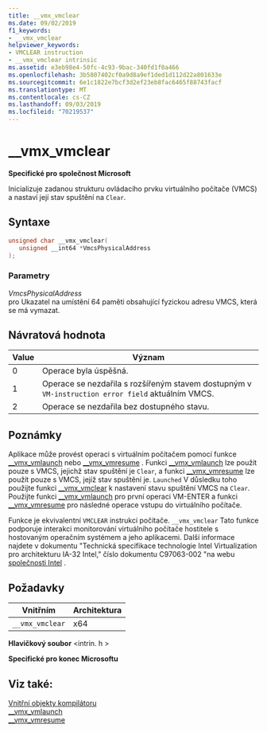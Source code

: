 ```yaml
---
title: __vmx_vmclear
ms.date: 09/02/2019
f1_keywords:
- __vmx_vmclear
helpviewer_keywords:
- VMCLEAR instruction
- __vmx_vmclear intrinsic
ms.assetid: e3eb98e4-50fc-4c93-9bac-340fd1f0a466
ms.openlocfilehash: 3b5807402cf0a9d8a9ef1ded1d112d22a801633e
ms.sourcegitcommit: 6e1c1822e7bcf3d2ef23eb8fac6465f88743facf
ms.translationtype: MT
ms.contentlocale: cs-CZ
ms.lasthandoff: 09/03/2019
ms.locfileid: "70219537"
---
```

# <a name="__vmx_vmclear"></a>__vmx_vmclear

**Specifické pro společnost Microsoft**

Inicializuje zadanou strukturu ovládacího prvku virtuálního počítače (VMCS) a nastaví její stav spuštění na `Clear`.

## <a name="syntax"></a>Syntaxe

```C
unsigned char __vmx_vmclear(
   unsigned __int64 *VmcsPhysicalAddress
);
```

### <a name="parameters"></a>Parametry

*VmcsPhysicalAddress*\
pro Ukazatel na umístění 64 paměti obsahující fyzickou adresu VMCS, která se má vymazat.

## <a name="return-value"></a>Návratová hodnota

|Value|Význam|
|-----------|-------------|
|0|Operace byla úspěšná.|
|1|Operace se nezdařila s rozšířeným stavem dostupným v `VM-instruction error field` aktuálním VMCS.|
|2|Operace se nezdařila bez dostupného stavu.|

## <a name="remarks"></a>Poznámky

Aplikace může provést operaci s virtuálním počítačem pomocí funkce [__vmx_vmlaunch](../intrinsics/vmx-vmlaunch.md) nebo [__vmx_vmresume](../intrinsics/vmx-vmresume.md) . Funkci [__vmx_vmlaunch](../intrinsics/vmx-vmlaunch.md) lze použít pouze s VMCS, jejichž stav spuštění je `Clear`, a funkci [__vmx_vmresume](../intrinsics/vmx-vmresume.md) lze použít pouze s VMCS, jejíž stav spuštění je. `Launched` V důsledku toho použijte funkci [__vmx_vmclear](../intrinsics/vmx-vmclear.md) k nastavení stavu spuštění VMCS na `Clear`. Použijte funkci [__vmx_vmlaunch](../intrinsics/vmx-vmlaunch.md) pro první operaci VM-ENTER a funkci [__vmx_vmresume](../intrinsics/vmx-vmresume.md) pro následné operace vstupu do virtuálního počítače.

Funkce je ekvivalentní `VMCLEAR` instrukci počítače. `__vmx_vmclear` Tato funkce podporuje interakci monitorování virtuálního počítače hostitele s hostovaným operačním systémem a jeho aplikacemi. Další informace najdete v dokumentu "Technická specifikace technologie Intel Virtualization pro architekturu IA-32 Intel," číslo dokumentu C97063-002 "na webu [společnosti Intel](https://software.intel.com/articles/intel-sdm) .

## <a name="requirements"></a>Požadavky

|Vnitřním|Architektura|
|---------------|------------------|
|`__vmx_vmclear`|x64|

**Hlavičkový soubor** \<intrin. h >

**Specifické pro konec Microsoftu**

## <a name="see-also"></a>Viz také:

[Vnitřní objekty kompilátoru](../intrinsics/compiler-intrinsics.md)\
[__vmx_vmlaunch](../intrinsics/vmx-vmlaunch.md)\
[__vmx_vmresume](../intrinsics/vmx-vmresume.md)
